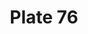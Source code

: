 ---
pid: '76'
an: '7'
title: Plate 76
rev_year: 
_date: 
caption: Chapeau de Velours, orné de deux Plumes, Collier en esclavage. Théâtre Italien.
translation: Velvet Hat, decorated with two Feathers, Slave Necklace. Italien Theater
student: Anne Higonnet
keywords: "[ chapeau, collier, theatre ]"
permalink: /plates/76/
layout: plate-page
---
